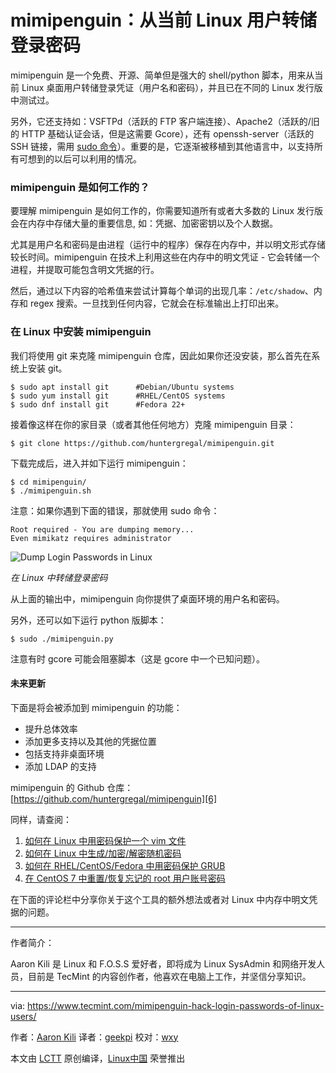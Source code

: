 mimipenguin：从当前 Linux 用户转储登录密码
============================================================

mimipenguin 是一个免费、开源、简单但是强大的 shell/python 脚本，用来从当前 Linux 桌面用户转储登录凭证（用户名和密码），并且已在不同的 Linux 发行版中测试过。

另外，它还支持如：VSFTPd（活跃的 FTP 客户端连接）、Apache2（活跃的/旧的 HTTP 基础认证会话，但是这需要 Gcore），还有 openssh-server（活跃的 SSH 链接，需用 [sudo 命令][5]）。重要的是，它逐渐被移植到其他语言中，以支持所有可想到的以后可以利用的情况。

### mimipenguin 是如何工作的？

要理解 mimipenguin 是如何工作的，你需要知道所有或者大多数的 Linux 发行版会在内存中存储大量的重要信息, 如：凭据、加密密钥以及个人数据。

尤其是用户名和密码是由进程（运行中的程序）保存在内存中，并以明文形式存储较长时间。mimipenguin 在技术上利用这些在内存中的明文凭证 - 它会转储一个进程，并提取可能包含明文凭据的行。

然后，通过以下内容的哈希值来尝试计算每个单词的出现几率：`/etc/shadow`、内存和 regex 搜索。一旦找到任何内容，它就会在标准输出上打印出来。

### 在 Linux 中安装 mimipenguin

我们将使用 git 来克隆 mimipenguin 仓库，因此如果你还没安装，那么首先在系统上安装 git。

```
$ sudo apt install git 		#Debian/Ubuntu systems
$ sudo yum install git		#RHEL/CentOS systems
$ sudo dnf install git		#Fedora 22+
```

接着像这样在你的家目录（或者其他任何地方）克隆 mimipenguin 目录：

```
$ git clone https://github.com/huntergregal/mimipenguin.git
```

下载完成后，进入并如下运行 mimipenguin：

```
$ cd mimipenguin/
$ ./mimipenguin.sh 
```

注意：如果你遇到下面的错误，那就使用 sudo 命令：

```
Root required - You are dumping memory...
Even mimikatz requires administrator
```

![Dump Login Passwords in Linux](https://www.tecmint.com/wp-content/uploads/2017/06/Dump-Login-Passwords-in-Linux.png)

*在 Linux 中转储登录密码*

从上面的输出中，mimipenguin 向你提供了桌面环境的用户名和密码。

另外，还可以如下运行 python 版脚本：

```
$ sudo ./mimipenguin.py
```

注意有时 gcore 可能会阻塞脚本（这是 gcore 中一个已知问题）。

#### 未来更新

下面是将会被添加到 mimipenguin 的功能：

*   提升总体效率
*   添加更多支持以及其他的凭据位置
*   包括支持非桌面环境
*   添加 LDAP 的支持

mimipenguin 的 Github 仓库：[https://github.com/huntergregal/mimipenguin][6]

同样，请查阅：

1.  [如何在 Linux 中用密码保护一个 vim 文件][1]
2.  [如何在 Linux 中生成/加密/解密随机密码][2]
3.  [如何在 RHEL/CentOS/Fedora 中用密码保护 GRUB][3]
4.  [在 CentOS 7 中重置/恢复忘记的 root 用户账号密码][4]

在下面的评论栏中分享你关于这个工具的额外想法或者对 Linux 中内存中明文凭据的问题。

--------------------------------------------------------------------------------

作者简介：

Aaron Kili 是 Linux 和 F.O.S.S 爱好者，即将成为 Linux SysAdmin 和网络开发人员，目前是 TecMint 的内容创作者，他喜欢在电脑上工作，并坚信分享知识。

-------------

via: https://www.tecmint.com/mimipenguin-hack-login-passwords-of-linux-users/

作者：[Aaron Kili][a]
译者：[geekpi](https://github.com/geekpi)
校对：[wxy](https://github.com/wxy)

本文由 [LCTT](https://github.com/LCTT/TranslateProject) 原创编译，[Linux中国](https://linux.cn/) 荣誉推出

[a]:https://www.tecmint.com/author/aaronkili/
[1]:https://linux.cn/article-8547-1.html
[2]:https://www.tecmint.com/generate-encrypt-decrypt-random-passwords-in-linux/
[3]:https://www.tecmint.com/password-protect-grub-in-linux/
[4]:https://linux.cn/article-8212-1.html
[5]:https://www.tecmint.com/sudoers-configurations-for-setting-sudo-in-linux/
[6]:https://github.com/huntergregal/mimipenguin
[7]:https://www.tecmint.com/author/aaronkili/
[8]:https://www.tecmint.com/10-useful-free-linux-ebooks-for-newbies-and-administrators/
[9]:https://www.tecmint.com/free-linux-shell-scripting-books/
